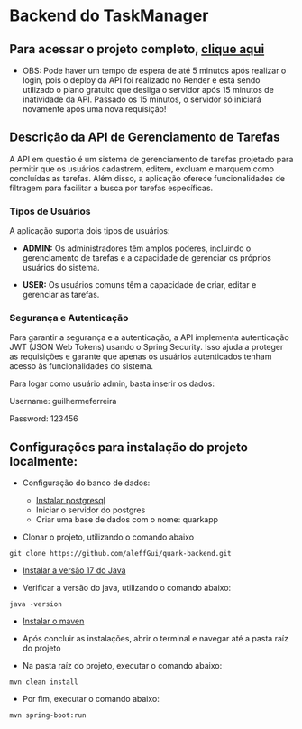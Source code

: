 # Backend do TaskManager
## Para acessar o projeto completo, [clique aqui](https://quark-taskmanager.netlify.app)
  - OBS: Pode haver um tempo de espera de até 5 minutos após realizar o login, pois o deploy da API foi realizado no Render e está sendo utilizado o plano gratuito que desliga o servidor após 15 minutos de inatividade da API. Passado os 15 minutos, o servidor só iniciará novamente após uma nova requisição!
## Descrição da API de Gerenciamento de Tarefas

A API em questão é um sistema de gerenciamento de tarefas projetado para permitir que os usuários cadastrem, editem, excluam e marquem como concluídas as tarefas. Além disso, a aplicação oferece funcionalidades de filtragem para facilitar a busca por tarefas específicas.

### Tipos de Usuários

A aplicação suporta dois tipos de usuários:

- **ADMIN:** Os administradores têm amplos poderes, incluindo o gerenciamento de tarefas e a capacidade de gerenciar os próprios usuários do sistema.

- **USER:** Os usuários comuns têm a capacidade de criar, editar e gerenciar as tarefas.

### Segurança e Autenticação

Para garantir a segurança e a autenticação, a API implementa autenticação JWT (JSON Web Tokens) usando o Spring Security. Isso ajuda a proteger as requisições e garante que apenas os usuários autenticados tenham acesso às funcionalidades do sistema.

Para logar como usuário admin, basta inserir os dados:

Username: guilhermeferreira

Password: 123456

## Configurações para instalação do projeto localmente:

- Configuração do banco de dados:
  - [Instalar postgresql](https://www.postgresql.org/download/)
  - Iniciar o servidor do postgres
  - Criar uma base de dados com o nome: quarkapp

- Clonar o projeto, utilizando o comando abaixo
```
git clone https://github.com/aleffGui/quark-backend.git
```

- [Instalar a versão 17 do Java](https://adoptium.net/temurin/releases/?version=17)

- Verificar a versão do java, utilizando o comando abaixo:
```
java -version
```
- [Instalar o maven](https://maven.apache.org/download.cgi)

- Após concluir as instalações, abrir o terminal e navegar até a pasta raíz do projeto

-  Na pasta raíz do projeto, executar o comando abaixo:
```
mvn clean install
```
- Por fim, executar o comando abaixo:
```
mvn spring-boot:run
```
